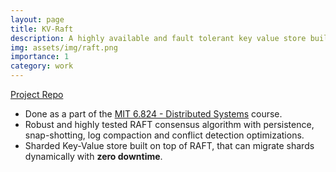 ```yaml
---
layout: page
title: KV-Raft
description: A highly available and fault tolerant key value store built on top of RAFT.
img: assets/img/raft.png
importance: 1
category: work
---
```


[Project Repo](https://gitfront.io/r/RamneekSingh24/XGPLtcqz55iD/MIT-6.824/)

- Done as a part of the [MIT 6.824 - Distributed Systems](https://pdos.csail.mit.edu/6.824/) course.
- Robust and highly tested RAFT consensus algorithm with persistence, snap-shotting, log compaction and conflict detection optimizations.
- Sharded Key-Value store built on top of RAFT, that can migrate shards dynamically with **zero downtime**.
